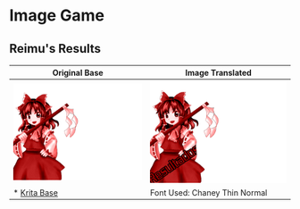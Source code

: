 # Image Game

## Reimu's Results

| Original Base | Image Translated |
|---------------|------------------|
| ![ReimuResult](https://github.com/IkuTronHD/Touhou-Kagehakuchuumu---Shadow-Daydream/blob/main/Game/Reimu_Results_base.png) | ![ReimuResultEN](https://github.com/IkuTronHD/Touhou-Kagehakuchuumu---Shadow-Daydream/blob/main/Game/Reimu_Results_es.png) |
| *  [Krita Base](https://github.com/IkuTronHD/Touhou-Kagehakuchuumu---Shadow-Daydream/raw/refs/heads/main/Game/Results.kra "Base of Krita") | Font Used: Chaney Thin Normal |
